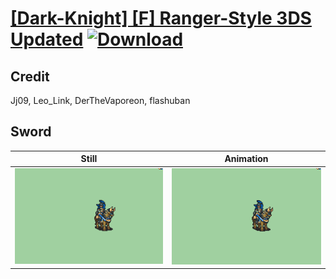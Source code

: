 # [\[Dark-Knight\] \[F\] Ranger-Style 3DS Updated](./) [![Download](https://img.shields.io/badge/Download--red?style=social&logo=github)](https://minhaskamal.github.io/DownGit/#/home?url=https://github.com/Klokinator/FE-Repo/tree/main/Battle%20Animations%2FMounted%20-%20Valks%2C%20MKs%2C%20Magi%2F%5BDark-Knight%5D%20%5BF%5D%20Ranger-Style%203DS%20Updated%2F1.%20Sword)

## Credit

Jj09, Leo_Link, DerTheVaporeon, flashuban

## Sword

| Still | Animation |
| :---: | :-------: |
| ![Sword still](./Sword_000.png) | ![Sword animation](./Sword.gif) |
